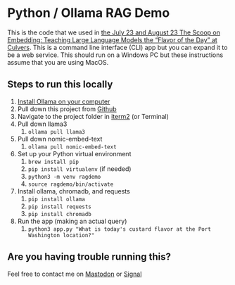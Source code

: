 # Python / Ollama RAG Demo

This is the code that we used in [the July 23 and August 23 The Scoop on Embedding: Teaching Large Language Models the “Flavor of the Day” at Culvers](https://events.nvisia.com/conference/be3edb0f-815e-48dd-9826-9b62f6fbc93a/schedule).  This is a command line interface (CLI) app but you can expand it to be a web service.  This should run on a Windows PC but these instructions assume that you are using MacOS.

## Steps to run this locally

1. [Install Ollama on your computer](https://ollama.com/download)
2. Pull down this project from [Github](https://github.com/steinbring)
3. Navigate to the project folder in [iterm2](https://iterm2.com/) (or Terminal)
4. Pull down llama3
	1. `ollama pull llama3`
5. Pull down nomic-embed-text
	1. `ollama pull nomic-embed-text`
4. Set up your Python virtual environment
   	1. `brew install pip`
	2. `pip install virtualenv` (if needed)
	3. `python3 -m venv ragdemo`
	4. `source ragdemo/bin/activate`
6. Install ollama, chromadb, and requests
	1. `pip install ollama`
	2. `pip install requests`
	3. `pip install chromadb`
7. Run the app (making an actual query)
	1. `python3 app.py "What is today's custard flavor at the Port Washington location?"`

## Are you having trouble running this?

Feel free to contact me on [Mastodon](https://jws.social/@joe) or [Signal](https://signal.me/#eu/wYx/v3zx0aPCt1RvLXBtCTcrKGWK0hJiIw2JpsQatK5UCSN9YMpDurXTeZ11atLj)
